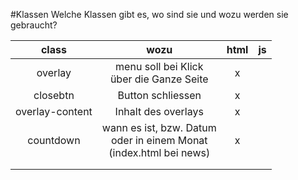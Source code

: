 #Klassen
Welche Klassen gibt es, wo sind sie und wozu 
werden sie gebraucht? 

| class        |  wozu | html           | js  |
| :-------------:|  :-------------: | :-------------: | :-----: |
| overlay    | menu soll bei Klick <br>über die Ganze Seite | x|  |
| closebtn      | Button schliessen |   x |  |
| overlay-content | Inhalt des overlays | x |  |
| countdown | wann es ist, bzw. Datum <br>oder in einem Monat <br>(index.html bei news) | x |  |
|  |  |  |  |
|  |  |  |  |